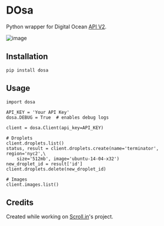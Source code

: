 DOsa
====

Python wrapper for Digital Ocean [API
V2](https://developers.digitalocean.com).

![image](http://upload.wikimedia.org/wikipedia/commons/thumb/3/34/Paper_Masala_Dosa.jpg/193px-Paper_Masala_Dosa.jpg%0A%20:target:%20http://www.flickr.com/photos/git/3936135033/)

Installation
------------

~~~~ {.sourceCode .bash}
pip install dosa
~~~~

Usage
-----

~~~~ {.sourceCode .python}
import dosa

API_KEY = 'Your API Key'
dosa.DEBUG = True  # enables debug logs

client = dosa.Client(api_key=API_KEY)

# Droplets
client.droplets.list()
status, result = client.droplets.create(name='terminator', region='nyc2',\
    size='512mb', image='ubuntu-14-04-x32')
new_droplet_id = result['id']
client.droplets.delete(new_droplet_id)

# Images
client.images.list()
~~~~

Credits
-------

Created while working on [Scroll.in](http://scroll.in)'s project.
